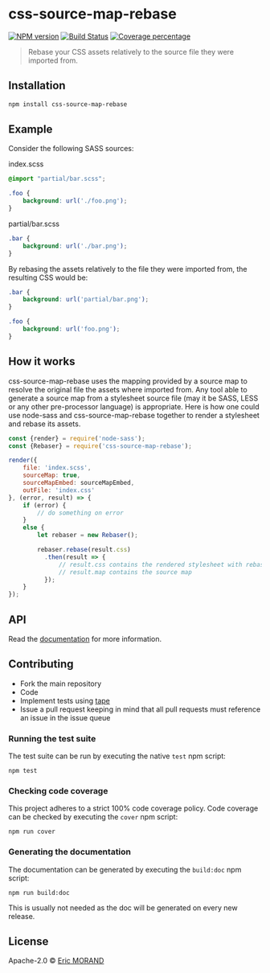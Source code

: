 # css-source-map-rebase

[![NPM version][npm-image]][npm-url] [![Build Status][travis-image]][travis-url] [![Coverage percentage][coveralls-image]][coveralls-url]

> Rebase your CSS assets relatively to the source file they were imported from.

## Installation

```bash
npm install css-source-map-rebase
```

## Example

Consider the following SASS sources:

index.scss

``` css
@import "partial/bar.scss";

.foo {
    background: url('./foo.png');
}
```

partial/bar.scss

``` css
.bar {
    background: url('./bar.png');
}
```

By rebasing the assets relatively to the file they were imported from, the resulting CSS would be:

``` css
.bar {
    background: url('partial/bar.png');
}

.foo {
    background: url('foo.png');
}
```

## How it works

css-source-map-rebase uses the mapping provided by a source map to resolve the original file the assets where imported from. Any tool able to generate a source map from a stylesheet source file (may it be SASS, LESS or any other pre-processor language) is appropriate. Here is how one could use node-sass and css-source-map-rebase together to render a stylesheet and rebase its assets.

``` javascript
const {render} = require('node-sass');
const {Rebaser} = require('css-source-map-rebase');

render({
    file: 'index.scss',
    sourceMap: true,
    sourceMapEmbed: sourceMapEmbed,
    outFile: 'index.css'
}, (error, result) => {
    if (error) {
        // do something on error
    }
    else {        
        let rebaser = new Rebaser();

        rebaser.rebase(result.css)
          .then(result => {
              // result.css contains the rendered stylesheet with rebased assets
              // result.map contains the source map
          });
    }
});
```

## API

Read the [documentation](https://nightlycommit.github.io/css-source-map-rebase) for more information.

## Contributing

* Fork the main repository
* Code
* Implement tests using [tape](https://www.npmjs.com/package/tape)
* Issue a pull request keeping in mind that all pull requests must reference an issue in the issue queue

### Running the test suite

The test suite can be run by executing the native `test` npm script:

`npm test`

### Checking code coverage

This project adheres to a strict 100% code coverage policy. Code coverage can be checked by executing the `cover` npm script:

`npm run cover`

### Generating the documentation

The documentation can be generated by executing the `build:doc` npm script:

`npm run build:doc`

This is usually not needed as the doc will be generated on every new release.

## License

Apache-2.0 © [Eric MORAND]()

[npm-image]: https://badge.fury.io/js/css-source-map-rebase.svg
[npm-url]: https://npmjs.org/package/css-source-map-rebase
[travis-image]: https://travis-ci.org/nightlycommit/css-source-map-rebase.svg?branch=master
[travis-url]: https://travis-ci.org/nightlycommit/css-source-map-rebase
[coveralls-image]: https://coveralls.io/repos/github/nightlycommit/css-source-map-rebase/badge.svg
[coveralls-url]: https://coveralls.io/github/nightlycommit/css-source-map-rebase